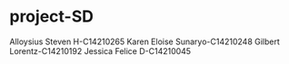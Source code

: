 # project-SD
Alloysius Steven H-C14210265
Karen Eloise Sunaryo-C14210248
Gilbert Lorentz-C14210192
Jessica Felice D-C14210045
